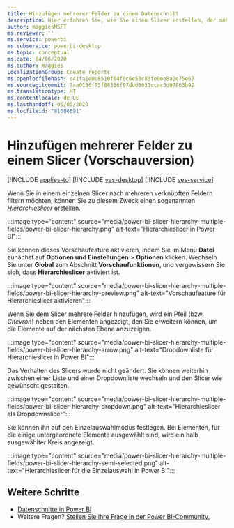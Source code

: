 ```yaml
---
title: Hinzufügen mehrerer Felder zu einem Datenschnitt
description: Hier erfahren Sie, wie Sie einen Slicer erstellen, der mehrere Felder in einer Hierarchie enthält.
author: maggiesMSFT
ms.reviewer: ''
ms.service: powerbi
ms.subservice: powerbi-desktop
ms.topic: conceptual
ms.date: 04/06/2020
ms.author: maggies
LocalizationGroup: Create reports
ms.openlocfilehash: c41fa1e0c8510f64f9c6e53c83fe9ee8a2e75e67
ms.sourcegitcommit: 7aa0136f93f88516f97ddd8031ccac5d07863b92
ms.translationtype: HT
ms.contentlocale: de-DE
ms.lasthandoff: 05/05/2020
ms.locfileid: "81006891"
---
```

# <a name="add-multiple-fields-to-a-slicer-preview"></a>Hinzufügen mehrerer Felder zu einem Slicer (Vorschauversion)

[!INCLUDE [applies-to](../includes/applies-to.md)] [!INCLUDE [yes-desktop](../includes/yes-desktop.md)] [!INCLUDE [yes-service](../includes/yes-service.md)]

Wenn Sie in einem einzelnen Slicer nach mehreren verknüpften Feldern filtern möchten, können Sie zu diesem Zweck einen sogenannten *Hierarchieslicer* erstellen. 

:::image type="content" source="media/power-bi-slicer-hierarchy-multiple-fields/power-bi-slicer-hierarchy.png" alt-text="Hierarchieslicer in Power BI":::

Sie können dieses Vorschaufeature aktivieren, indem Sie im Menü **Datei** zunächst auf **Optionen und Einstellungen** > **Optionen** klicken. Wechseln Sie unter **Global** zum Abschnitt **Vorschaufunktionen**, und vergewissern Sie sich, dass **Hierarchieslicer** aktiviert ist.

:::image type="content" source="media/power-bi-slicer-hierarchy-multiple-fields/power-bi-slicer-hierarchy-preview.png" alt-text="Vorschaufeature für Hierarchieslicer aktivieren":::

Wenn Sie dem Slicer mehrere Felder hinzufügen, wird ein Pfeil (bzw. *Chevron*) neben den Elementen angezeigt, den Sie erweitern können, um die Elemente auf der nächsten Ebene anzuzeigen.

:::image type="content" source="media/power-bi-slicer-hierarchy-multiple-fields/power-bi-slicer-hierarchy-arrow.png" alt-text="Dropdownliste für Hierarchieslicer in Power BI":::
 
Das Verhalten des Slicers wurde nicht geändert. Sie können weiterhin zwischen einer Liste und einer Dropdownliste wechseln und den Slicer wie gewünscht gestalten.

:::image type="content" source="media/power-bi-slicer-hierarchy-multiple-fields/power-bi-slicer-hierarchy-dropdown.png" alt-text="Hierarchieslicer als Dropdownslicer":::
 
Sie können ihn auf den Einzelauswahlmodus festlegen. Bei Elementen, für die einige untergeordnete Elemente ausgewählt sind, wird ein halb ausgewählter Kreis angezeigt.
 
:::image type="content" source="media/power-bi-slicer-hierarchy-multiple-fields/power-bi-slicer-hierarchy-semi-selected.png" alt-text="Hierarchieslicer für die Einzelauswahl in Power BI":::

## <a name="next-steps"></a>Weitere Schritte

- [Datenschnitte in Power BI](../visuals/power-bi-visualization-slicers.md)
- Weitere Fragen? [Stellen Sie Ihre Frage in der Power BI-Community.](https://community.powerbi.com/)